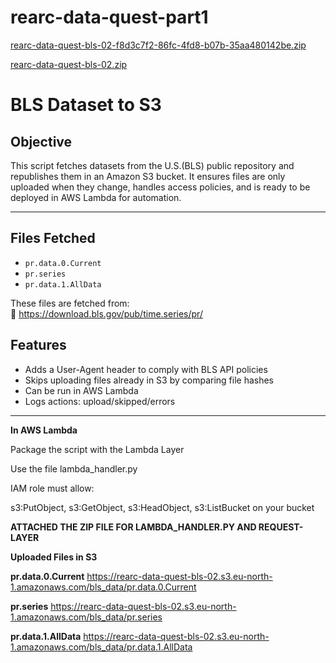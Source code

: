 # rearc-data-quest-part1
[rearc-data-quest-bls-02-f8d3c7f2-86fc-4fd8-b07b-35aa480142be.zip](https://github.com/user-attachments/files/20840766/rearc-data-quest-bls-02-f8d3c7f2-86fc-4fd8-b07b-35aa480142be.zip)


[rearc-data-quest-bls-02.zip](https://github.com/user-attachments/files/20840765/rearc-data-quest-bls-02.zip)

# BLS Dataset to S3

## Objective

This script fetches datasets from the U.S.(BLS) public repository and republishes them in an Amazon S3 bucket. It ensures files are only uploaded when they change, handles access policies, and is ready to be deployed in AWS Lambda for automation.

---

## Files Fetched

- `pr.data.0.Current`
- `pr.series`
- `pr.data.1.AllData`

These files are fetched from:  
📎 https://download.bls.gov/pub/time.series/pr/

##  Features

-  Adds a User-Agent header to comply with BLS API policies
-  Skips uploading files already in S3 by comparing file hashes 
-  Can be run  in AWS Lambda
-  Logs actions: upload/skipped/errors

---

**In AWS Lambda**

Package the script with the Lambda Layer

Use the file lambda_handler.py

IAM role must allow:

s3:PutObject, s3:GetObject, s3:HeadObject, s3:ListBucket on your bucket

**ATTACHED THE ZIP FILE FOR LAMBDA_HANDLER.PY AND REQUEST-LAYER**


**Uploaded Files in S3**

**pr.data.0.Current**
[https://rearc-data-quest-bls-02.s3.eu-north-1.amazonaws.com/bls_data/pr.data.0.Current
](https://rearc-data-quest-bls-02.s3.eu-north-1.amazonaws.com/bls_data/pr.data.0.Current)

**pr.series**
[https://rearc-data-quest-bls-02.s3.eu-north-1.amazonaws.com/bls_data/pr.series
](https://rearc-data-quest-bls-02.s3.eu-north-1.amazonaws.com/bls_data/pr.series)

**pr.data.1.AllData**
[https://rearc-data-quest-bls-02.s3.eu-north-1.amazonaws.com/bls_data/pr.data.1.AllData
](https://rearc-data-quest-bls-02.s3.eu-north-1.amazonaws.com/bls_data/pr.data.1.AllData)

